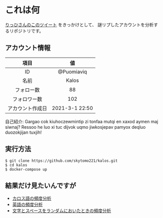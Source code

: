 
# これは何

[りっひさんのこのツイート](https://twitter.com/HeinrichM1115/status/1421823945469153281?s=20)
をきっかけとして、
謎リプしたアカウントを分析するリポジトリです。

## アカウント情報

|       項目       |       値       |
| :--------------: | :------------: |
|        ID        |   @Puomiaviq   |
|       名前       |     Kalos      |
|    フォロー数    |       88       |
|   フォロワー数   |      102       |
| アカウント作成日 | 2021-3-1 22:50 |

自己紹介: Gargao cok kiuhoczewmintip zi tonfaa mutqi en xaxod aymen maj siwnaj? Ressoo he luo xi tuc dijvok uqmo jiwkosjepav pamyox deqluo duozokjijan tuxjih!

## 実行方法

```shell
$ git clone https://github.com/skytomo221/kalos.git
$ cd kalos
$ docker-compose up
```

## 結果だけ見たいんですが

- [カロス語の頻度分析](./src/frequency-analysis.ipynb)
- [英語の頻度分析](./src/frequency-analysis-english.ipynb)
- [文字とスペースをランダムにおいたときの頻度分析](./src/frequency-analysis-random.ipynb)
